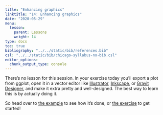 ```yaml
---
title: "Enhancing graphics"
linktitle: "14: Enhancing graphics"
date: "2020-05-29"
menu:
  lesson:
    parent: Lessons
    weight: 14
type: docs
toc: true
bibliography: "../../static/bib/references.bib"
csl: "../../static/bib/chicago-syllabus-no-bib.csl"
editor_options: 
  chunk_output_type: console
---
```


There’s no lesson for this session. In your exercise today you’ll export a plot from ggplot, open it in a vector editor like [Illustrator](https://www.adobe.com/products/illustrator.html), [Inkscape](https://inkscape.org/), or [Gravit Designer](https://www.designer.io/en/), and make it extra pretty and well-designed. The best way to learn this is by actually doing it.

So head over to [the example](/example/14-example/) to see how it’s done, or [the exercise](/assignment/14-exercise/) to get started!
